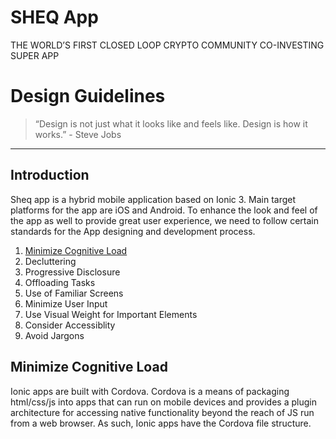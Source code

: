 # SHEQ App

 THE WORLD’S FIRST CLOSED LOOP CRYPTO COMMUNITY CO-INVESTING SUPER APP

# Design Guidelines

> “Design is not just what it looks like and feels like. Design is how it works.” - Steve Jobs


----
## Introduction
Sheq app is a hybrid mobile application based on Ionic 3. Main target platforms for the app are iOS and Android. To enhance the look and feel of the app as well to provide great user experience, we need to follow certain standards for the App designing and development process.

1. [Minimize Cognitive Load ](#Minimize-Cognitive-Load)
2. Decluttering
3. Progressive Disclosure
4. Offloading Tasks
5. Use of Familiar Screens
6. Minimize User Input
7. Use Visual Weight for Important Elements
8. Consider Accessiblity
9. Avoid Jargons

## Minimize Cognitive Load <a id="Minimize-Cognitive-Load"></a>

Ionic apps are built with Cordova. Cordova is a means of packaging html/css/js into apps that can run on mobile devices and provides a plugin architecture for accessing native functionality beyond the reach of JS run from a web browser. As such, Ionic apps have the Cordova file structure.
